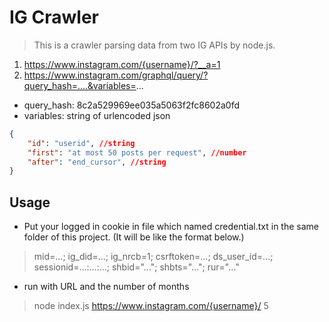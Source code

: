 # IG Crawler
> This is a crawler parsing data from two IG APIs by node.js.

1. https://www.instagram.com/{username}/?__a=1
2. https://www.instagram.com/graphql/query/?query_hash=....&variables=...
* query_hash: 8c2a529969ee035a5063f2fc8602a0fd
* variables: string of urlencoded json
```json
{
    "id": "userid", //string
    "first": "at most 50 posts per request", //number
    "after": "end_cursor", //string
}
```

## Usage
* Put your logged in cookie in file which named credential.txt in the same folder of this project. (It will be like the format below.)
> mid=...; ig_did=...; ig_nrcb=1; csrftoken=...; ds_user_id=...; sessionid=...:...:...; shbid="..."; shbts="..."; rur="..."

* run with URL and the number of months
> node index.js https://www.instagram.com/{username}/ 5
